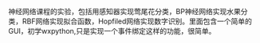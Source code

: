 神经网络课程的实验，包括用感知器实现莺尾花分类，BP神经网络实现水果分类，RBF网络实现拟合函数，Hopfiled网络实现数字识别。里面包含一个简单的GUI，初学wxpython,只是实现一个事件绑定这样的功能，很简单。